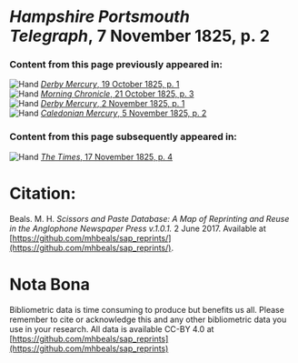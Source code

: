 # *Hampshire Portsmouth Telegraph*, 7 November 1825, p. 2  
  
### Content from this page previously appeared in:  
![Hand](http://scissorsandpaste.net/wp-content/uploads/2017/06/smallhandpointer.png) [*Derby Mercury*, 19 October 1825, p. 1](https://mhbeals.github.io/sap_html/Derby-Mercury/Derby-Mercury-19-October-1825-p-1)  
![Hand](http://scissorsandpaste.net/wp-content/uploads/2017/06/smallhandpointer.png) [*Morning Chronicle*, 21 October 1825, p. 3](https://mhbeals.github.io/sap_html/Morning-Chronicle/Morning-Chronicle-21-October-1825-p-3)  
![Hand](http://scissorsandpaste.net/wp-content/uploads/2017/06/smallhandpointer.png) [*Derby Mercury*, 2 November 1825, p. 1](https://mhbeals.github.io/sap_html/Derby-Mercury/Derby-Mercury-2-November-1825-p-1)  
![Hand](http://scissorsandpaste.net/wp-content/uploads/2017/06/smallhandpointer.png) [*Caledonian Mercury*, 5 November 1825, p. 2](https://mhbeals.github.io/sap_html/Caledonian-Mercury/Caledonian-Mercury-5-November-1825-p-2)  
  
### Content from this page subsequently appeared in:  
![Hand](http://scissorsandpaste.net/wp-content/uploads/2017/06/smallhandpointer.png) [*The Times*, 17 November 1825, p. 4](https://mhbeals.github.io/sap_html/The-Times/The-Times-17-November-1825-p-4)  


# Citation: 

Beals. M. H. *Scissors and Paste Database: A Map of Reprinting and Reuse in the Anglophone Newspaper Press v.1.0.1.* 2 June 2017. Available at [https://github.com/mhbeals/sap_reprints/](https://github.com/mhbeals/sap_reprints/). 

# Nota Bona

Bibliometric data is time consuming to produce but benefits us all. Please remember to cite or acknowledge this and any other bibliometric data you use in your research. All data is available CC-BY 4.0 at [https://github.com/mhbeals/sap_reprints](https://github.com/mhbeals/sap_reprints)